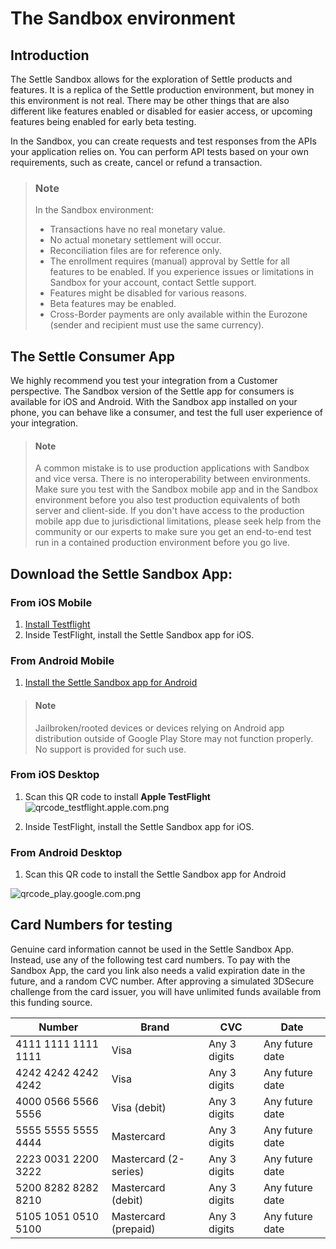 # The Sandbox environment

## Introduction

The Settle Sandbox allows for the exploration of Settle products and features. It is a replica of the Settle production environment, but money in this environment is not real. There may be other things that are also different like features enabled or disabled for easier access, or upcoming features being enabled for early beta testing.

In the Sandbox, you can create requests and test responses from the APIs your application relies on. You can perform API tests based on your own requirements, such as create, cancel or refund a transaction.

> ### Note
> In the Sandbox environment:
> - Transactions have no real monetary value.
> - No actual monetary settlement will occur.
> - Reconciliation files are for reference only.
> - The enrollment requires (manual) approval by Settle for all features to be enabled. If you experience issues or limitations in Sandbox for your account, contact Settle support.
> - Features might be disabled for various reasons.
> - Beta features may be enabled.
> - Cross-Border payments are only available within the Eurozone (sender and recipient must use the same currency).

####

## The Settle Consumer App
We highly recommend you test your integration from a Customer perspective.
The Sandbox version of the Settle app for consumers is available for iOS and Android.
With the Sandbox app installed on your phone, you can behave like a consumer, and test the full user experience of your integration.

> #### Note
>
>A common mistake is to use production applications with Sandbox and vice versa. There is no interoperability between environments. Make sure you test with the Sandbox mobile app and in the Sandbox environment before you also test production equivalents of both server and client-side. If you don't have access to the production mobile app due to jurisdictional limitations, please seek help from the community or our experts to make sure you get an end-to-end test run in a contained production environment before you go live.

## Download the Settle Sandbox App:

### From iOS Mobile

1. [Install Testflight](https://testflight.apple.com/join/9PXGEdpK)
2. Inside TestFlight, install the Settle Sandbox app for iOS.

### From Android Mobile

1. [Install the Settle Sandbox app for Android](https://play.google.com/apps/testing/eu.settle.app.sandbox)

> #### Note
>
> Jailbroken/rooted devices or devices relying on Android app distribution outside of Google Play Store may not function properly. No support is provided for such use.


### From iOS Desktop

1. Scan this QR code to install **Apple TestFlight**
  ![qrcode_testflight.apple.com.png](https://stoplight.io/api/v1/projects/cHJqOjUxMDI1/images/KjpdIyNmDoE)

2. Inside TestFlight, install the Settle Sandbox app for iOS.


### From Android Desktop

1. Scan this QR code to install the Settle Sandbox app for Android

  ![qrcode_play.google.com.png](https://stoplight.io/api/v1/projects/cHJqOjUxMDI1/images/cQF1NuEKbA0)





## Card Numbers for testing
Genuine card information cannot be used in the Settle Sandbox App.
Instead, use any of the following test card numbers. To pay with the Sandbox App, the card you link also needs a valid expiration date in the future, and a random CVC number. After approving a simulated 3DSecure challenge from the card issuer, you will have unlimited funds available from this funding source.


Number | Brand | CVC | Date
---------|----------|---------|---------
4111 1111 1111 1111 | Visa | Any 3 digits | Any future date
4242 4242 4242 4242 | Visa | Any 3 digits | Any future date
4000 0566 5566 5556 | Visa (debit) | Any 3 digits | Any future date
5555 5555 5555 4444 | Mastercard | Any 3 digits | Any future date
2223 0031 2200 3222 | Mastercard (2-series) | Any 3 digits | Any future date
5200 8282 8282 8210 | Mastercard (debit) | Any 3 digits | Any future date
5105 1051 0510 5100 | Mastercard (prepaid) | Any 3 digits | Any future date
